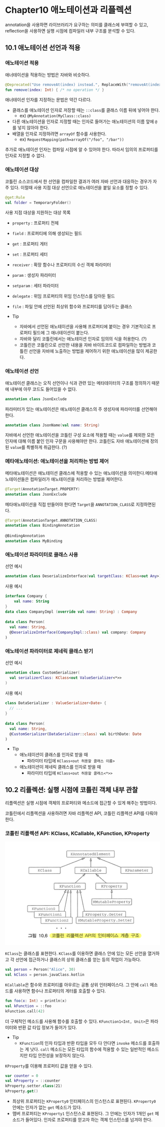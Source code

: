 # Chapter10 애노테이션과 리플렉션

annotation을 사용하면 라이브러리가 요구하는 의미를 클래스에 부여할 수 있고, reflection을 사용하면 실행 시점에
컴파일러 내부 구조를 분석할 수 있다.

## 10.1 애노테이션 선언과 적용

### 애노테이션 적용

애너테이션을 적용하는 방법은 자바와 비슷하다.
```kotlin
@Deprecated("Use removeAt(index) instead.", ReplaceWith("removeAt(index)"))
fun remove(index: Int) { /* no operation */ }
```

애너테이션 인자를 지정하는 문법은 약간 다르다.
- 클래스를 애노테이션 인자로 저장할 때는 `::class`를 클래스 이름 뒤에 넣어야 한다.
  - ex) `@MyAnnotation(MyClass::class)`
- 다른 애노테이션을 인자로 지정할 때는 인자로 들어가는 애노테이션의 이름 앞에 `@`를 넣지 않아야 한다.
- 배열을 인자로 지정하려면 `arrayOf` 함수를 사용한다.
  - ex) `RequestMapping(path=arrayOf("/foo", "/bar"))`

추가로 애노테이션 인자는 컴파일 시점에 알 수 있어야 한다. 따라서 임의의 프로퍼티를 인자로 지정할 수 없다.

### 애노테이션 대상

코틀린 소스코드에서 한 선언을 컴파일한 결과가 여러 자바 선언과 대응하는 경우가 자주 있다. 이럴때 사용 지점 대상 선언으로
애노테이션을 붙일 요소를 정할 수 있다.

```kotlin
@get:Rule
val folder = TemporaryFolder()
```

사용 지점 대상을 지원하는 대상 목록
- `property` : 프로퍼티 전체
- `field` : 프로퍼티에 의해 생성되는 필드
- `get` : 프로퍼티 게터
- `set` : 프로퍼티 세터
- `receiver` : 확장 함수나 프로퍼티의 수신 객체 파라미터
- `param` : 생성자 파라미터
- `setparam` : 세터 파라미터
- `delegate` : 위임 프로퍼티의 위임 인스턴스를 담아둔 필드
- `file` : 파일 안에 선언된 최상위 함수와 프로퍼티를 담아두는 클래스

- Tip
    - 자바에서 선언된 애노테이션을 사용해 프로퍼티에 붙이는 경우 기본적으로 프로퍼티 필드에 그 애너테이션이 붙는다.
    - 자바와 달리 코틀린에서는 애노테이션 인자로 임의의 식을 허용한다. (?)
    - 코틀린은 코틀린으로 선언한 내용을 자바 바이트코드로 컴파일하는 방법과 코틀린 선언을 자바에 노출하는 방법을 제어하기 위한 애노테이션을 많이 제공한다.

### 애노테이션 선언

애노테이션 클래스는 오직 선언이나 식과 관련 있는 메타데이터의 구조를 정의하기 때문에 내부에 아무 코드도 들어있을 수 없다.
```kotlin
annotation class JsonExclude
```

파라미터가 있는 애노테이션은 애노테이션 클래스의 주 생성자에 파라미터를 선언해야 한다.
```kotlin
annotation class JsonName(val name: String)
```

자바에서 선언한 애노테이션을 코틀린 구성 요소에 적용할 때는 `value`를 제외한 모든 인자에 대해 이름 붙인 인자 구문을 사용해야만 한다.
코틀린도 자바 애노테이션에 정의된 `value`를 특별하게 취급한다. (?)

### 메타애노테이션: 애노테이션을 처리하는 방법 제어

메타애노테이션은 애노테이션 클래스에 적용할 수 있는 애노테이션을 의미한다.메타애노테이션들은 컴파일러가 애노테이션을 처리하는 방법을 제어한다.
```kotlin
@Target(AnnotationTarget.PROPERTY)
annotation class JsonExclude
```

메타애노테이션을 직접 만들어야 한다면 `Target`을 `ANNOTATION_CLASS`로 지정하면된다.
```kotlin
@Target(AnnotationTarget.ANNOTATION_CLASS)
annotation class BindingAnnotation

@BindingAnnotation
annotation class MyBinding
```
### 애노테이션 파라미터로 클래스 사용

선언 예시
```kotlin
annotation class DeserializeInterface(val targetClass: KClass<out Any>)
```

사용 예시
```kotlin
interface Company {
    val name: String
}
data class CompanyImpl (override val name: String) : Company

data class Person(
  val name: String,
  @DeserializeInterface(CompanyImpl::class) val company: Company
)
```

### 애노테이션 파라미터로 제네릭 클래스 받기

선언 예시
```kotlin
annotation class CustomSerializer(
  val serializerClass: KClass<out ValueSerializer<*>>
)
```

사용 예시

```kotlin
class DataSerializer : ValueSerializer<Date> {
  // ...
}

data class Person(
  val name: String,
  @CustomSerializer(DataSerializer::class) val birthDate: Date
)
```

- Tip
  - 애노테이션이 클래스를 인자로 받을 때
    - 파라미터 타입에 `KClass<out 허용할 클래스 이름>`
  - 애노테이션이 제네릭 클래스를 인자로 받을 때
    - 파라미터 타입에 `KClass<out 허용할 클래스<*>>`

## 10.2 리플렉션: 실행 시점에 코틀린 객체 내부 관찰

리플렉션은 실행 시점에 객체의 프로퍼티와 메소드에 접근할 수 있게 해주는 방법이다.

코틀린에서 리플렉션을 사용하려면 자바 리플렉션 API, 코틀린 리플렉션 API를 다뤄야한다.

### 코틀린 리플렉션 API: KClass, KCallable, KFunction, KProperty

![이미지](./IMG_0474.jpg)

`KClass`는 클래스를 표현한다. `KClass`를 이용하면 클래스 안에 있는 모든 선언을 열거하고 각 선언에 접근하거나 클래스의 상위 클래스를 얻는 등의 작업이 가능하다.
```kotlin
val person = Person("Alice", 30)
val kClass = person.javaClass.kotlin
```

`KCallable`은 함수와 프로퍼티를 아우르는 공통 상위 인터페이스다. 그 안에 `call` 메소드를 사용하면 함수나 프로퍼티의 게터를 호출할 수 있다.
```kotlin
fun foo(x: Int) = println(x)
val kFunction = ::foo
kFunction.call(42)
```
더 구체적인 메소드를 사용해 함수를 호출할 수 있다. `KFunction1<Int, Unit>`은 파라미터와 반환 값 타입 정보가 들어가 있다.
- Tip
  - `KFunction`의 인자 타입과 반환 타입을 모두 다 안다면 `invoke` 메소드를 호출하는 게 낫다. `call` 메소드는 모든 타입의 함수에 적용할 수 있는 일반적인 메소드지만 타입 안전성을 보장하지 않는다.

`KProperty`를 이용해 프로퍼티 값을 얻을 수 있다.
```kotlin
var counter = 0
val kProperty = ::counter
kProperty.setter.class(21)
kProperty.get()
```
- 최상위 프로퍼티는 `KProperty0` 인터페이스의 인스턴스로 표현된다. `KProperty0` 안에는 인자가 없는 `get` 메소드가 있다.
- 맴버 프로퍼티는 `KProperty1` 인스턴스로 표현된다. 그 안에는 인자가 1개인 `get` 메소드가 들어있다. 인자로 프로퍼티를 얻고자 하는 객체 인스턴스를 넘겨야 한다.
